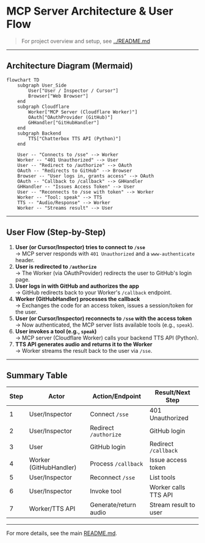 # MCP Server Architecture & User Flow

> For project overview and setup, see [../README.md](../README.md)

---

## Architecture Diagram (Mermaid)

```mermaid
flowchart TD
    subgraph User_Side
        User["User / Inspector / Cursor"]
        Browser["Web Browser"]
    end
    subgraph Cloudflare
        Worker["MCP Server (Cloudflare Worker)"]
        OAuth["OAuthProvider (GitHub)"]
        GHHandler["GitHubHandler"]
    end
    subgraph Backend
        TTS["Chatterbox TTS API (Python)"]
    end

    User -- "Connects to /sse" --> Worker
    Worker -- "401 Unauthorized" --> User
    User -- "Redirect to /authorize" --> OAuth
    OAuth -- "Redirects to GitHub" --> Browser
    Browser -- "User logs in, grants access" --> OAuth
    OAuth -- "Callback to /callback" --> GHHandler
    GHHandler -- "Issues Access Token" --> User
    User -- "Reconnects to /sse with token" --> Worker
    Worker -- "Tool: speak" --> TTS
    TTS -- "Audio/Response" --> Worker
    Worker -- "Streams result" --> User
```

---

## User Flow (Step-by-Step)

1. **User (or Cursor/Inspector) tries to connect to `/sse`**  
   → MCP server responds with `401 Unauthorized` and a `www-authenticate` header.
2. **User is redirected to `/authorize`**  
   → The Worker (via OAuthProvider) redirects the user to GitHub's login page.
3. **User logs in with GitHub and authorizes the app**  
   → GitHub redirects back to your Worker's `/callback` endpoint.
4. **Worker (GitHubHandler) processes the callback**  
   → Exchanges the code for an access token, issues a session/token for the user.
5. **User (or Cursor/Inspector) reconnects to `/sse` with the access token**  
   → Now authenticated, the MCP server lists available tools (e.g., `speak`).
6. **User invokes a tool (e.g., `speak`)**  
   → MCP server (Cloudflare Worker) calls your backend TTS API (Python).
7. **TTS API generates audio and returns it to the Worker**  
   → Worker streams the result back to the user via `/sse`.

---

## Summary Table

| Step | Actor                  | Action/Endpoint       | Result/Next Step      |
| ---- | ---------------------- | --------------------- | --------------------- |
| 1    | User/Inspector         | Connect `/sse`        | 401 Unauthorized      |
| 2    | User/Inspector         | Redirect `/authorize` | GitHub login          |
| 3    | User                   | GitHub login          | Redirect `/callback`  |
| 4    | Worker (GitHubHandler) | Process `/callback`   | Issue access token    |
| 5    | User/Inspector         | Reconnect `/sse`      | List tools            |
| 6    | User/Inspector         | Invoke tool           | Worker calls TTS API  |
| 7    | Worker/TTS API         | Generate/return audio | Stream result to user |

--- 

For more details, see the main [README.md](../README.md).
